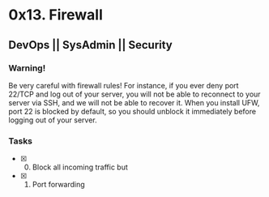 # 0x13. Firewall
## DevOps || SysAdmin || Security

### Warning!
Be very careful with firewall rules! For instance, if you ever deny port 22/TCP and log out of your server, you will not be able to reconnect to your server via SSH, and we will not be able to recover it. When you install UFW, port 22 is blocked by default, so you should unblock it immediately before logging out of your server.

### Tasks
- [x] 0. Block all incoming traffic but
- [x] 1. Port forwarding

